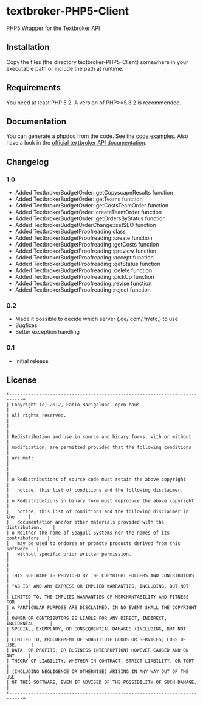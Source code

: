 # textbroker-PHP5-Client
PHP5 Wrapper for the Textbroker API

## Installation
Copy the files (the directory textbroker-PHP5-Client) somewhere in your executable path or include the path at runtime.

## Requirements
You need at least PHP 5.2. A version of PHP>=5.3.2 is recommended.

## Documentation
You can generate a phpdoc from the code. See the [code examples](http://www.open-haus.de/community/textbroker-php5-client/ "Usage examples on open haus"). Also have a look in the [official textbroker API documentation](http://www.textbroker.com/us/client-api.php "Look for the PDF").

## Changelog

### 1.0
+ Added TextbrokerBudgetOrder::getCopyscapeResults function
+ Added TextbrokerBudgetOrder::getTeams function
+ Added TextbrokerBudgetOrder::getCostsTeamOrder function
+ Added TextbrokerBudgetOrder::createTeamOrder function
+ Added TextbrokerBudgetOrder::getOrdersByStatus function
+ Added TextbrokerBudgetOrderChange::setSEO function
+ Added TextbrokerBudgetProofreading class
+ Added TextbrokerBudgetProofreading::create function
+ Added TextbrokerBudgetProofreading::getCosts function
+ Added TextbrokerBudgetProofreading::preview function
+ Added TextbrokerBudgetProofreading::accept function
+ Added TextbrokerBudgetProofreading::getStatus function
+ Added TextbrokerBudgetProofreading::delete function
+ Added TextbrokerBudgetProofreading::pickUp function
+ Added TextbrokerBudgetProofreading::revise function
+ Added TextbrokerBudgetProofreading::reject function

### 0.2
+ Made it possible to decide which server (.de/.com/.fr/etc.) to use
+ Bugfixes
+ Better exception handling

### 0.1
+ Initial release

## License

	+---------------------------------------------------------------------------+
	| Copyright (c) 2012, Fabio Bacigalupo, open haus                           |
	| All rights reserved.                                                      |
	|                                                                           |
	| Redistribution and use in source and binary forms, with or without        |
	| modification, are permitted provided that the following conditions        |
	| are met:                                                                  |
	|                                                                           |
	| o Redistributions of source code must retain the above copyright          |
	|   notice, this list of conditions and the following disclaimer.           |
	| o Redistributions in binary form must reproduce the above copyright       |
	|   notice, this list of conditions and the following disclaimer in the     |
	|   documentation and/or other materials provided with the distribution.    |
	| o Neither the name of Seagull Systems nor the names of its contributors   |
	|   may be used to endorse or promote products derived from this software   |
	|   without specific prior written permission.                              |
	|                                                                           |
	| THIS SOFTWARE IS PROVIDED BY THE COPYRIGHT HOLDERS AND CONTRIBUTORS       |
	| "AS IS" AND ANY EXPRESS OR IMPLIED WARRANTIES, INCLUDING, BUT NOT         |
	| LIMITED TO, THE IMPLIED WARRANTIES OF MERCHANTABILITY AND FITNESS FOR     |
	| A PARTICULAR PURPOSE ARE DISCLAIMED. IN NO EVENT SHALL THE COPYRIGHT      |
	| OWNER OR CONTRIBUTORS BE LIABLE FOR ANY DIRECT, INDIRECT, INCIDENTAL,     |
	| SPECIAL, EXEMPLARY, OR CONSEQUENTIAL DAMAGES (INCLUDING, BUT NOT          |
	| LIMITED TO, PROCUREMENT OF SUBSTITUTE GOODS OR SERVICES; LOSS OF USE,     |
	| DATA, OR PROFITS; OR BUSINESS INTERRUPTION) HOWEVER CAUSED AND ON ANY     |
	| THEORY OF LIABILITY, WHETHER IN CONTRACT, STRICT LIABILITY, OR TORT       |
	| (INCLUDING NEGLIGENCE OR OTHERWISE) ARISING IN ANY WAY OUT OF THE USE     |
	| OF THIS SOFTWARE, EVEN IF ADVISED OF THE POSSIBILITY OF SUCH DAMAGE.      |
	+---------------------------------------------------------------------------+
